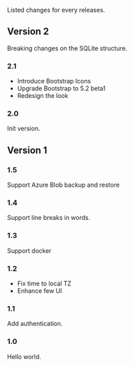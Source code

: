 Listed changes for every releases.

## Version 2

Breaking changes on the SQLite structure.

### 2.1

- Introduce Bootstrap Icons
- Upgrade Bootstrap to 5.2 beta1
- Redesign the look

### 2.0

Init version.

## Version 1

### 1.5

Support Azure Blob backup and restore

### 1.4

Support line breaks in words.

### 1.3

Support docker

### 1.2

- Fix time to local TZ
- Enhance few UI

### 1.1

Add authentication.

### 1.0

Hello world.
